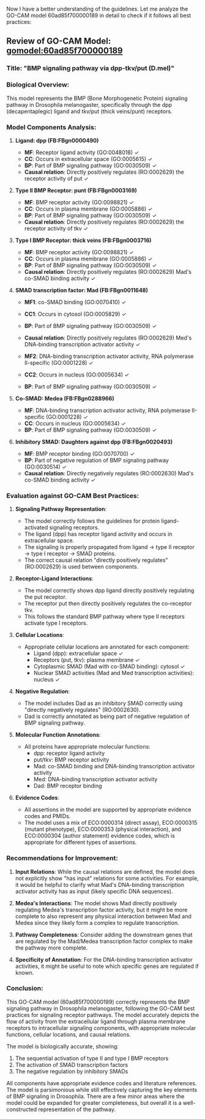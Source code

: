 Now I have a better understanding of the guidelines. Let me analyze the GO-CAM model 60ad85f700000189 in detail to check if it follows all best practices:

## Review of GO-CAM Model: [gomodel:60ad85f700000189](https://bioregistry.io/go.model:60ad85f700000189)

### Title: "BMP signaling pathway via dpp-tkv/put (D.mel)"

### Biological Overview:
This model represents the BMP (Bone Morphogenetic Protein) signaling pathway in Drosophila melanogaster, specifically through the dpp (decapentaplegic) ligand and tkv/put (thick veins/punt) receptors. 

### Model Components Analysis:

1. **Ligand: dpp (FB:FBgn0000490)**
   - **MF**: Receptor ligand activity (GO:0048018) ✓
   - **CC**: Occurs in extracellular space (GO:0005615) ✓
   - **BP**: Part of BMP signaling pathway (GO:0030509) ✓
   - **Causal relation**: Directly positively regulates (RO:0002629) the receptor activity of put ✓

2. **Type II BMP Receptor: punt (FB:FBgn0003169)**
   - **MF**: BMP receptor activity (GO:0098821) ✓
   - **CC**: Occurs in plasma membrane (GO:0005886) ✓
   - **BP**: Part of BMP signaling pathway (GO:0030509) ✓
   - **Causal relation**: Directly positively regulates (RO:0002629) the receptor activity of tkv ✓

3. **Type I BMP Receptor: thick veins (FB:FBgn0003716)**
   - **MF**: BMP receptor activity (GO:0098821) ✓
   - **CC**: Occurs in plasma membrane (GO:0005886) ✓
   - **BP**: Part of BMP signaling pathway (GO:0030509) ✓
   - **Causal relation**: Directly positively regulates (RO:0002629) Mad's co-SMAD binding activity ✓

4. **SMAD transcription factor: Mad (FB:FBgn0011648)**
   - **MF1**: co-SMAD binding (GO:0070410) ✓
   - **CC1**: Occurs in cytosol (GO:0005829) ✓
   - **BP**: Part of BMP signaling pathway (GO:0030509) ✓
   - **Causal relation**: Directly positively regulates (RO:0002629) Med's DNA-binding transcription activator activity ✓
   
   - **MF2**: DNA-binding transcription activator activity, RNA polymerase II-specific (GO:0001228) ✓
   - **CC2**: Occurs in nucleus (GO:0005634) ✓
   - **BP**: Part of BMP signaling pathway (GO:0030509) ✓

5. **Co-SMAD: Medea (FB:FBgn0288966)**
   - **MF**: DNA-binding transcription activator activity, RNA polymerase II-specific (GO:0001228) ✓
   - **CC**: Occurs in nucleus (GO:0005634) ✓
   - **BP**: Part of BMP signaling pathway (GO:0030509) ✓

6. **Inhibitory SMAD: Daughters against dpp (FB:FBgn0020493)**
   - **MF**: BMP receptor binding (GO:0070700) ✓
   - **BP**: Part of negative regulation of BMP signaling pathway (GO:0030514) ✓
   - **Causal relation**: Directly negatively regulates (RO:0002630) Mad's co-SMAD binding activity ✓

### Evaluation against GO-CAM Best Practices:

1. **Signaling Pathway Representation**:
   - The model correctly follows the guidelines for protein ligand-activated signaling receptors.
   - The ligand (dpp) has receptor ligand activity and occurs in extracellular space.
   - The signaling is properly propagated from ligand → type II receptor → type I receptor → SMAD proteins.
   - The correct causal relation "directly positively regulates" (RO:0002629) is used between components.

2. **Receptor-Ligand Interactions**:
   - The model correctly shows dpp ligand directly positively regulating the put receptor.
   - The receptor put then directly positively regulates the co-receptor tkv.
   - This follows the standard BMP pathway where type II receptors activate type I receptors.

3. **Cellular Locations**:
   - Appropriate cellular locations are annotated for each component:
     - Ligand (dpp): extracellular space ✓
     - Receptors (put, tkv): plasma membrane ✓
     - Cytoplasmic SMAD (Mad with co-SMAD binding): cytosol ✓
     - Nuclear SMAD activities (Mad and Med transcription activities): nucleus ✓

4. **Negative Regulation**:
   - The model includes Dad as an inhibitory SMAD correctly using "directly negatively regulates" (RO:0002630).
   - Dad is correctly annotated as being part of negative regulation of BMP signaling pathway.

5. **Molecular Function Annotations**:
   - All proteins have appropriate molecular functions:
     - dpp: receptor ligand activity
     - put/tkv: BMP receptor activity
     - Mad: co-SMAD binding and DNA-binding transcription activator activity
     - Med: DNA-binding transcription activator activity
     - Dad: BMP receptor binding

6. **Evidence Codes**:
   - All assertions in the model are supported by appropriate evidence codes and PMIDs.
   - The model uses a mix of ECO:0000314 (direct assay), ECO:0000315 (mutant phenotype), ECO:0000353 (physical interaction), and ECO:0000304 (author statement) evidence codes, which is appropriate for different types of assertions.

### Recommendations for Improvement:

1. **Input Relations**: While the causal relations are defined, the model does not explicitly show "has input" relations for some activities. For example, it would be helpful to clarify what Mad's DNA-binding transcription activator activity has as input (likely specific DNA sequences).

2. **Medea's Interactions**: The model shows Mad directly positively regulating Medea's transcription factor activity, but it might be more complete to also represent any physical interaction between Mad and Medea since they likely form a complex to regulate transcription.

3. **Pathway Completeness**: Consider adding the downstream genes that are regulated by the Mad/Medea transcription factor complex to make the pathway more complete.

4. **Specificity of Annotation**: For the DNA-binding transcription activator activities, it might be useful to note which specific genes are regulated if known.

### Conclusion:

This GO-CAM model (60ad85f700000189) correctly represents the BMP signaling pathway in Drosophila melanogaster, following the GO-CAM best practices for signaling receptor pathways. The model accurately depicts the flow of activity from the extracellular ligand through plasma membrane receptors to intracellular signaling components, with appropriate molecular functions, cellular locations, and causal relations.

The model is biologically accurate, showing:
1. The sequential activation of type II and type I BMP receptors
2. The activation of SMAD transcription factors
3. The negative regulation by inhibitory SMADs

All components have appropriate evidence codes and literature references. The model is parsimonious while still effectively capturing the key elements of BMP signaling in Drosophila. There are a few minor areas where the model could be expanded for greater completeness, but overall it is a well-constructed representation of the pathway.